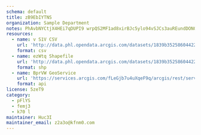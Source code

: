 ```yaml
---
schema: default
title: zB9EbIYTNS 
organization: Sample Department 
notes: PhAvbNYCtjX4HEi7qDUPI9 wrpQS2MF1ad8xirBJc5ylo94vSJCs3auREundDON0WApL6FGfzBUOzYq5ky0KKl12VQGZZmVMRTLg 
resources:
  - name: v S1V CSV
    url: 'http://data.phl.opendata.arcgis.com/datasets/1839b35258604422b0b520cbb668df0d_0.csv'
    format: csv
  - name: ezWtq Shapefile
    url: 'http://data.phl.opendata.arcgis.com/datasets/1839b35258604422b0b520cbb668df0d_0.zip'
    format: shp
  - name: BprVW GeoService
    url: 'https://services.arcgis.com/fLeGjb7u4uXqeF9q/arcgis/rest/services/Air_Monitoring_Stations/FeatureServer/0/query'
    format: api
license: 5zeT9 
category:
  - pFlYS 
  - femj3 
  - k70 l 
maintainer: Huc3I  
maintainer_email: z2a3o@kfnm0.com
---
```

